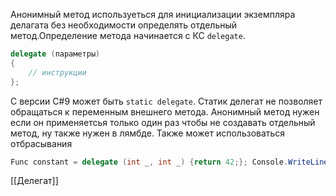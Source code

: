 Анонимный метод используеться для инициализации экземпляра делагата без необходимости определять отдельный метод.Определение метода начинается с КС `delegate`.
```C#
delegate (параметры)
{
    // инструкции
};
```
С версии C#9 может быть `static delegate`. Статик делегат не позволяет обращаться к переменным внешнего метода.
Анонимный метод нужен если он применяетсья только один раз чтобы не создавать отдельный метод, ну также нужен в лямбде.
Также может использоваться отбрасывания
```C#
Func constant = delegate (int _, int _) {return 42;}; Console.WriteLine("constant(3,4)={0}",constant(3,4));
```
[[Делегат]]